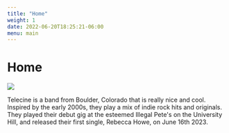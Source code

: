 ```yaml
---
title: "Home"
weight: 1
date: 2022-06-20T18:25:21-06:00
menu: main
---
```


# Home

![](https://i.imgur.com/yC9j6Yv.jpg)

Telecine is a band from Boulder, Colorado that is really nice and cool. Inspired by the early 2000s, they play a mix of indie rock hits and originals. They played their debut gig at the esteemed Illegal Pete's on the University Hill, and released their first single, Rebecca Howe, on June 16th 2023.
